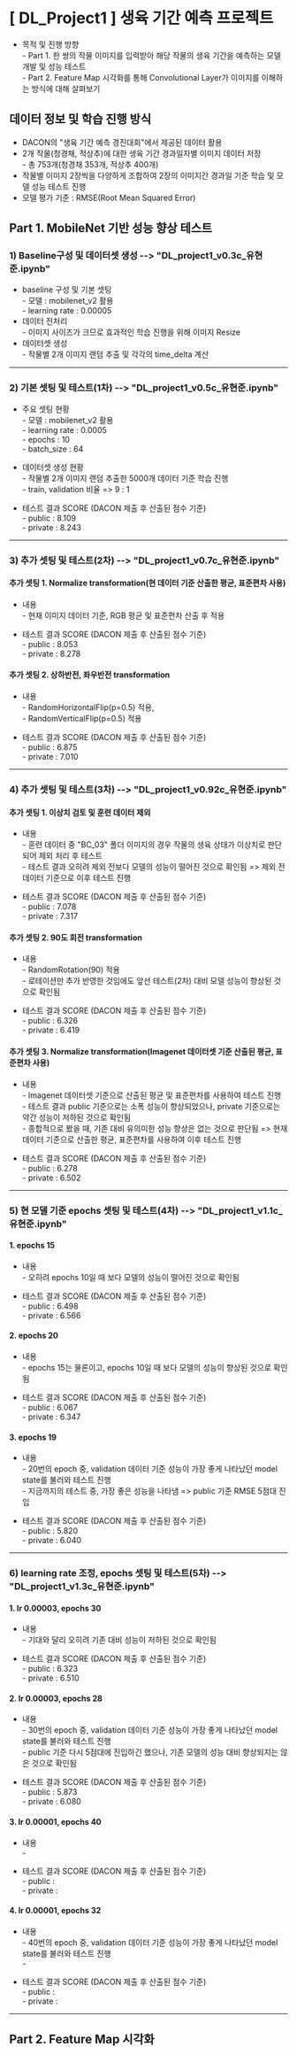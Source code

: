 # [ DL_Project1 ] 생육 기간 예측 프로젝트
* 목적 및 진행 방향<br/>
\- Part 1. 한 쌍의 작물 이미지를 입력받아 해당 작물의 생육 기간을 예측하는 모델 개발 및 성능 테스트<br/>
\- Part 2. Feature Map 시각화를 통해 Convolutional Layer가 이미지를 이해하는 방식에 대해 살펴보기

## 데이터 정보 및 학습 진행 방식
* DACON의 "생육 기간 예측 경진대회"에서 제공된 데이터 활용
* 2개 작물(청경채, 적상추)에 대한 생육 기간 경과일자별 이미지 데이터 저장<br/>
\- 총 753개(청경채 353개, 적상추 400개)
* 작물별 이미지 2장씩을 다양하게 조합하여 2장의 이미지간 경과일 기준 학습 및 모델 성능 테스트 진행
* 모델 평가 기준 : RMSE(Root Mean Squared Error)

## Part 1. MobileNet 기반 성능 향상 테스트

### 1) Baseline구성 및 데이터셋 생성 --> "DL_project1_v0.3c_유현준.ipynb"

* baseline 구성 및 기본 셋팅<br/>
\- 모델 : mobilenet_v2 활용<br/>
\- learning rate : 0.00005
* 데이터 전처리<br/>
\- 이미지 사이즈가 크므로 효과적인 학습 진행을 위해 이미지 Resize
* 데이터셋 생성<br/>
\- 작물별 2개 이미지 랜덤 추출 및 각각의 time_delta 계산

-----
### 2) 기본 셋팅 및 테스트(1차) --> "DL_project1_v0.5c_유현준.ipynb"

* 주요 셋팅 현황<br/>
\- 모델 : mobilenet_v2 활용<br/>
\- learning rate : 0.0005<br/>
\- epochs : 10<br/>
\- batch_size : 64

* 데이터셋 생성 현황<br/>
\- 작물별 2개 이미지 랜덤 추출한 5000개 데이터 기준 학습 진행<br/>
\- train, validation 비율 => 9 : 1

* 테스트 결과 SCORE (DACON 제출 후 산출된 점수 기준)<br/>
\- public : 8.109<br/>
\- private : 8.243

-----
### 3) 추가 셋팅 및 테스트(2차) --> "DL_project1_v0.7c_유현준.ipynb"

#### 추가 셋팅 1. Normalize transformation(현 데이터 기준 산출한 평균, 표준편차 사용)

* 내용<br/>
\- 현재 이미지 데이터 기준, RGB 평균 및 표준편차 산출 후 적용

* 테스트 결과 SCORE (DACON 제출 후 산출된 점수 기준)<br/>
\- public : 8.053<br/>
\- private : 8.278

#### 추가 셋팅 2. 상하반전, 좌우반전 transformation

* 내용<br/>
\- RandomHorizontalFlip(p=0.5) 적용,<br/>
\- RandomVerticalFlip(p=0.5) 적용

* 테스트 결과 SCORE (DACON 제출 후 산출된 점수 기준)<br/>
\- public : 6.875<br/>
\- private : 7.010

-----
### 4) 추가 셋팅 및 테스트(3차) --> "DL_project1_v0.92c_유현준.ipynb"

#### 추가 셋팅 1. 이상치 검토 및 훈련 데이터 제외

* 내용<br/>
\- 훈련 데이터 중 "BC_03" 폴더 이미지의 경우 작물의 생육 상태가 이상치로 판단되어 제외 처리 후 테스트<br/>
\- 테스트 결과 오히려 제외 전보다 모델의 성능이 떨어진 것으로 확인됨 => 제외 전 데이터 기준으로 이후 테스트 진행

* 테스트 결과 SCORE (DACON 제출 후 산출된 점수 기준)<br/>
\- public : 7.078<br/>
\- private : 7.317

#### 추가 셋팅 2. 90도 회전 transformation

* 내용<br/>
\- RandomRotation(90) 적용<br/>
\- 로테이션만 추가 반영한 것임에도 앞선 테스트(2차) 대비 모델 성능이 향상된 것으로 확인됨

* 테스트 결과 SCORE (DACON 제출 후 산출된 점수 기준)<br/>
\- public : 6.326<br/>
\- private : 6.419

#### 추가 셋팅 3. Normalize transformation(Imagenet 데이터셋 기준 산출된 평균, 표준편차 사용)

* 내용<br/>
\- Imagenet 데이터셋 기준으로 산출된 평균 및 표준편차를 사용하여 테스트 진행<br/>
\- 테스트 결과 public 기준으로는 소폭 성능이 향상되었으나, private 기준으로는 약간 성능이 저하된 것으로 확인됨<br/>
\- 종합적으로 봤을 때, 기존 대비 유의미한 성능 향상은 없는 것으로 판단됨 => 현재 데이터 기준으로 산출한 평균, 표준편차를 사용하여 이후 테스트 진행

* 테스트 결과 SCORE (DACON 제출 후 산출된 점수 기준)<br/>
\- public : 6.278<br/>
\- private : 6.502

-----
### 5) 현 모델 기준 epochs 셋팅 및 테스트(4차) --> "DL_project1_v1.1c_유현준.ipynb"

#### 1. epochs 15

* 내용<br/>
\- 오히려 epochs 10일 때 보다 모델의 성능이 떨어진 것으로 확인됨

* 테스트 결과 SCORE (DACON 제출 후 산출된 점수 기준)<br/>
\- public : 6.498<br/>
\- private : 6.566

#### 2. epochs 20

* 내용<br/>
\- epochs 15는 물론이고, epochs 10일 때 보다 모델의 성능이 향상된 것으로 확인됨

* 테스트 결과 SCORE (DACON 제출 후 산출된 점수 기준)<br/>
\- public : 6.067<br/>
\- private : 6.347

#### 3. epochs 19

* 내용<br/>
\- 20번의 epoch 중, validation 데이터 기준 성능이 가장 좋게 나타났던 model state를 불러와 테스트 진행<br/>
\- 지금까지의 테스트 중, 가장 좋은 성능을 나타냄 => public 기준 RMSE 5점대 진입

* 테스트 결과 SCORE (DACON 제출 후 산출된 점수 기준)<br/>
\- public : 5.820<br/>
\- private : 6.040

-----
### 6) learning rate 조정, epochs 셋팅 및 테스트(5차) --> "DL_project1_v1.3c_유현준.ipynb"

#### 1. lr 0.00003, epochs 30

* 내용<br/>
\- 기대와 달리 오히려 기존 대비 성능이 저하된 것으로 확인됨

* 테스트 결과 SCORE (DACON 제출 후 산출된 점수 기준)<br/>
\- public : 6.323<br/>
\- private : 6.510

#### 2. lr 0.00003, epochs 28

* 내용<br/>
\- 30번의 epoch 중, validation 데이터 기준 성능이 가장 좋게 나타났던 model state를 불러와 테스트 진행<br/>
\- public 기준 다시 5점대에 진입하긴 했으나, 기존 모델의 성능 대비 향상되지는 않은 것으로 확인됨

* 테스트 결과 SCORE (DACON 제출 후 산출된 점수 기준)<br/>
\- public : 5.873<br/>
\- private : 6.080

#### 3. lr 0.00001, epochs 40

* 내용<br/>
\- 

* 테스트 결과 SCORE (DACON 제출 후 산출된 점수 기준)<br/>
\- public : <br/>
\- private : 

#### 4. lr 0.00001, epochs 32

* 내용<br/>
\- 40번의 epoch 중, validation 데이터 기준 성능이 가장 좋게 나타났던 model state를 불러와 테스트 진행<br/>
\- 

* 테스트 결과 SCORE (DACON 제출 후 산출된 점수 기준)<br/>
\- public : <br/>
\- private : 

-----

## Part 2. Feature Map 시각화
